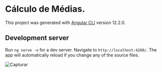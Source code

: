# Cálculo de Médias.

This project was generated with [Angular CLI](https://github.com/angular/angular-cli) version 12.2.0.

## Development server

Run `ng serve -o` for a dev server. Navigate to `http://localhost:4200/`. The app will automatically reload if you change any of the source files.


![Capturar](https://user-images.githubusercontent.com/90490174/156944234-be5b5d3f-a16f-49d1-a3b6-5b3e5c011886.JPG)
